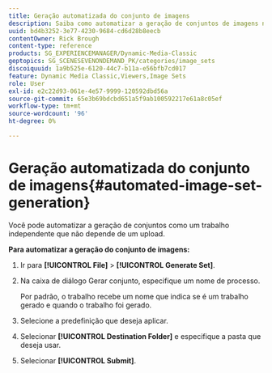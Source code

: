 ```yaml
---
title: Geração automatizada do conjunto de imagens
description: Saiba como automatizar a geração de conjuntos de imagens no Adobe Dynamic Media Classic.
uuid: bd4b3252-3e77-4230-9684-cd6d28b8eecb
contentOwner: Rick Brough
content-type: reference
products: SG_EXPERIENCEMANAGER/Dynamic-Media-Classic
geptopics: SG_SCENESEVENONDEMAND_PK/categories/image_sets
discoiquuid: 1a9b525e-6120-44c7-b11a-e56bfb7cd017
feature: Dynamic Media Classic,Viewers,Image Sets
role: User
exl-id: e2c22d93-061e-4e57-9999-120592dbd56a
source-git-commit: 65e3b69bdcbd651a5f9ab100592217e61a8c05ef
workflow-type: tm+mt
source-wordcount: '96'
ht-degree: 0%

---
```


# Geração automatizada do conjunto de imagens{#automated-image-set-generation}

<!-- 

Comment Type: remark
Last Modified By: 
Last Modified Date: 

<p>New for 6.5</p>

 -->

Você pode automatizar a geração de conjuntos como um trabalho independente que não depende de um upload.

**Para automatizar a geração do conjunto de imagens:**

1. Ir para **[!UICONTROL File]** > **[!UICONTROL Generate Set]**.
1. Na caixa de diálogo Gerar conjunto, especifique um nome de processo.

   Por padrão, o trabalho recebe um nome que indica se é um trabalho gerado e quando o trabalho foi gerado.

1. Selecione a predefinição que deseja aplicar.
1. Selecionar **[!UICONTROL Destination Folder]** e especifique a pasta que deseja usar.
1. Selecionar **[!UICONTROL Submit]**.
